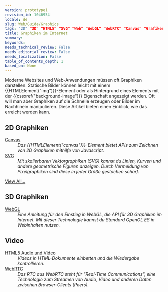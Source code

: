 ```yaml
---
version: prototype1
revision_id: 1046954
locale: de
slug: Web/Guide/Graphics
tags: "2D" "3D" "HTML5" "SVG" "Web" "WebGL" "WebRTC" "Canvas" "Grafiken"
title: Graphiken im Internet
summary: 
keywords: 
needs_technical_review: False
needs_editorial_review: False
needs_localization: False
table_of_contents_depth: 1
based_on: None
---
```

<p><span class="seoSummary">Moderne Websites und Web-Anwendungen müssen oft Graphiken darstellen.</span> Statische Bilder können leicht mit einem {{HTMLElement("img")}}-Element oder als Hintergrund eines Elements mit der {{cssxref("background-image")}} Eigenschaft angezeigt werden. Oft will man aber Graphiken auf die Schnelle erzeugen oder Bilder im Nachhinein manipulieren. <span class="seoSummary">Diese Artikel bieten einen Einblick, wie das erreicht werden kann.</span></p>

<div class="row topicpage-table">
<div class="section">
<h2 class="Documentation" id="Docs_for_add-on_developers" name="Docs_for_add-on_developers">2D Graphiken</h2>

<dl>
 <dt><a href="/en-US/docs/HTML/Canvas">Canvas</a></dt>
 <dd><em>Das {{HTMLElement("canvas")}}-Element bietet </em><em>APIs zum Zeichnen von 2D Graphiken mithilfe von Javascript.</em></dd>
 <dt><a href="/en-US/docs/Web/SVG">SVG</a></dt>
 <dd><em>Mit skalierbaren Vektorgraphiken (SVG) kannst du Linien, Kurven und andere geometrische Figuren anzeigen. Durch Vermeidung von Pixelgraphiken sind diese in jeder Größe gestochen scharf.</em></dd>
</dl>

<p><span class="alllinks"><a href="/en-US/docs/tag/Graphics">View All...</a></span></p>
</div>

<div class="section">
<h2 class="Documentation" id="Docs_for_add-on_developers" name="Docs_for_add-on_developers">3D Graphiken</h2>

<dl>
 <dt><a href="/en-US/docs/Web/WebGL">WebGL</a></dt>
 <dd><em>Eine Anleitung für den Einstieg in WebGL, die API für 3D Graphiken im Internet. Mit dieser Technologie kannst du Standard OpenGL ES in Webinhalten nutzen.</em></dd>
</dl>

<h2 id="Video">Video</h2>

<dl>
 <dt><a href="/en-US/docs/Web/Guide/HTML/Using_HTML5_audio_and_video">HTML5 Audio und Video</a></dt>
 <dd><em>Videos in HTML-Dokumente einbetten und die Wiedergabe kontrollieren.</em></dd>
 <dt><a href="/en-US/docs/WebRTC">WebRTC</a></dt>
 <dd><em>Das RTC aus WebRTC steht für "Real-Time Communications", eine Technologie zum Streamen von Audio, Video und anderen Daten zwischen Browser-Clients (Peers).</em></dd>
</dl>
</div>
</div>

<p>&nbsp;</p>

